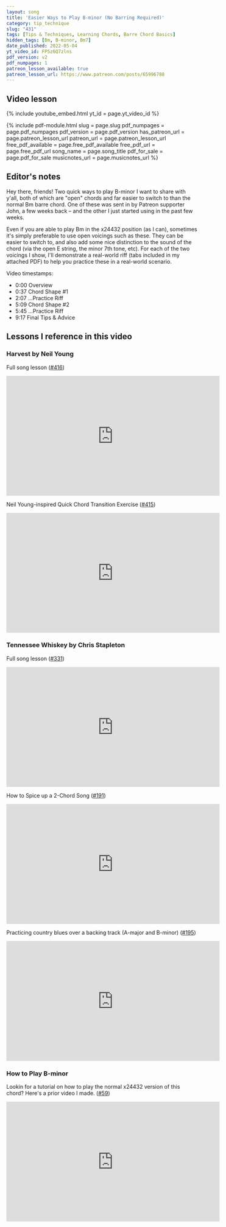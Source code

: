 ```yaml
---
layout: song
title: 'Easier Ways to Play B-minor (No Barring Required)'
category: tip_technique
slug: "431"
tags: [Tips & Techniques, Learning Chords, Barre Chord Basics]
hidden_tags: [Bm, B-minor, Bm7]
date_published: 2022-05-04
yt_video_id: FP5z6Q7zlns
pdf_version: v2
pdf_numpages: 1
patreon_lesson_available: true
patreon_lesson_url: https://www.patreon.com/posts/65996788
---
```


<!-- https://youtu.be/FP5z6Q7zlns -->

## Video lesson

{% include youtube_embed.html yt_id = page.yt_video_id %}

{% include pdf-module.html slug = page.slug pdf_numpages = page.pdf_numpages pdf_version = page.pdf_version has_patreon_url = page.patreon_lesson_url patreon_url = page.patreon_lesson_url free_pdf_available = page.free_pdf_available free_pdf_url = page.free_pdf_url song_name = page.song_title pdf_for_sale = page.pdf_for_sale musicnotes_url = page.musicnotes_url %}

## Editor's notes

Hey there, friends! Two quick ways to play B-minor I want to share with y'all, both of which are "open" chords and far easier to switch to than the normal Bm barre chord. One of these was sent in by Patreon supporter John, a few weeks back – and the other I just started using in the past few weeks.

Even if you are able to play Bm in the x24432 position (as I can), sometimes it's simply preferable to use open voicings such as these. They can be easier to switch to, and also add some nice distinction to the sound of the chord (via the open E string, the minor 7th tone, etc). For each of the two voicings I show, I'll demonstrate a real-world riff (tabs included in my attached PDF) to help you practice these in a real-world scenario.

Video timestamps:

- 0:00 Overview
- 0:37 Chord Shape #1
- 2:07 ...Practice Riff
- 5:09 Chord Shape #2
- 5:45 ...Practice Riff
- 9:17 Final Tips & Advice

## Lessons I reference in this video

### Harvest by Neil Young

Full song lesson ([#416](/lessons/416/))

<iframe width="560" height="315" src="https://www.youtube.com/embed/dAXvbG5VxQU" frameborder="0" allow="accelerometer; encrypted-media; gyroscope; picture-in-picture" allowfullscreen></iframe>

Neil Young-inspired Quick Chord Transition Exercise ([#415](/lessons/415/))

<iframe width="560" height="315" src="https://www.youtube.com/embed/PtonIc0sHbo" frameborder="0" allow="accelerometer; encrypted-media; gyroscope; picture-in-picture" allowfullscreen></iframe>

### Tennessee Whiskey by Chris Stapleton

Full song lesson ([#331](/lessons/331/))

<iframe width="560" height="315" src="https://www.youtube.com/embed/DuCGgGYEvz4" frameborder="0" allow="accelerometer; encrypted-media; gyroscope; picture-in-picture" allowfullscreen></iframe>

How to Spice up a 2-Chord Song ([#191](/lessons/191/))

<iframe width="560" height="315" src="https://www.youtube.com/embed/psGJOvgZU-g" frameborder="0" allow="accelerometer; encrypted-media; gyroscope; picture-in-picture" allowfullscreen></iframe>

Practicing country blues over a backing track (A-major and B-minor) ([#195](/lessons/195/))

<iframe width="560" height="315" src="https://www.youtube.com/embed/zMI1W85oLRo" frameborder="0" allow="accelerometer; encrypted-media; gyroscope; picture-in-picture" allowfullscreen></iframe>

### How to Play B-minor

Lookin for a tutorial on how to play the normal x24432 version of this chord? Here's a prior video I made. ([#59](/lessons/59/))

<iframe width="560" height="315" src="https://www.youtube.com/embed/go9KU5MIv0c" frameborder="0" allow="accelerometer; encrypted-media; gyroscope; picture-in-picture" allowfullscreen></iframe>
